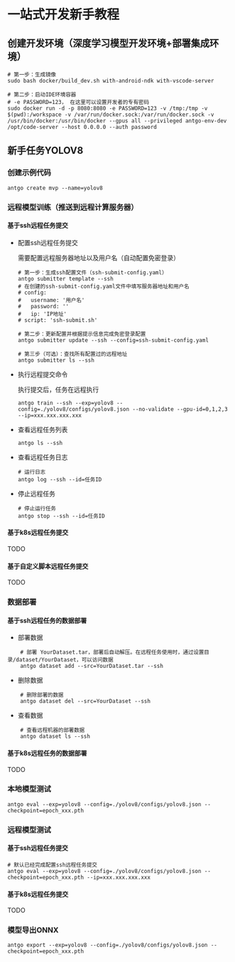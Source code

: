 # 一站式开发新手教程

## 创建开发环境（深度学习模型开发环境+部署集成环境）
```
# 第一步：生成镜像
sudo bash docker/build_dev.sh with-android-ndk with-vscode-server

# 第二步：启动IDE环境容器
# -e PASSWORD=123， 在这里可以设置开发者的专有密码
sudo docker run -d -p 8080:8080 -e PASSWORD=123 -v /tmp:/tmp -v $(pwd):/workspace -v /var/run/docker.sock:/var/run/docker.sock -v /usr/bin/docker:/usr/bin/docker --gpus all --privileged antgo-env-dev /opt/code-server --host 0.0.0.0 --auth password

```

## 新手任务YOLOV8
### 创建示例代码
```
antgo create mvp --name=yolov8
```

### 远程模型训练（推送到远程计算服务器）
#### 基于ssh远程任务提交
* 配置ssh远程任务提交

    需要配置远程服务器地址以及用户名（自动配置免密登录）
    ```
    # 第一步：生成ssh配置文件（ssh-submit-config.yaml）
    antgo submitter template --ssh
    # 在创建的ssh-submit-config.yaml文件中填写服务器地址和用户名
    # config:
    #   username: '用户名'
    #   password: ''
    #   ip: 'IP地址'
    # script: 'ssh-submit.sh'

    # 第二步：更新配置并根据提示信息完成免密登录配置
    antgo submitter update --ssh --config=ssh-submit-config.yaml

    # 第三步（可选）：查找所有配置过的远程地址
    antgo submitter ls --ssh
    ```

* 执行远程提交命令

    执行提交后，任务在远程执行
    ```
    antgo train --ssh --exp=yolov8 --config=./yolov8/configs/yolov8.json --no-validate --gpu-id=0,1,2,3 --ip=xxx.xxx.xxx.xxx
    ```

* 查看远程任务列表
    ```
    antgo ls --ssh
    ```

* 查看远程任务日志
    ```
    # 运行日志    
    antgo log --ssh --id=任务ID
    ```

* 停止远程任务
    ```
    # 停止运行任务
    antgo stop --ssh --id=任务ID
    ```

#### 基于k8s远程任务提交
TODO
#### 基于自定义脚本远程任务提交
TODO

### 数据部署
#### 基于ssh远程任务的数据部署
* 部署数据
```
    # 部署 YourDataset.tar，部署后自动解压。在远程任务使用时，通过设置目录/dataset/YourDataset，可以访问数据
    antgo dataset add --src=YourDataset.tar --ssh
```
* 删除数据
```
    # 删除部署的数据
    antgo dataset del --src=YourDataset --ssh
```
* 查看数据
```
    # 查看远程机器的部署数据
    antgo dataset ls --ssh
```

#### 基于k8s远程任务的数据部署
TODO

### 本地模型测试
```
antgo eval --exp=yolov8 --config=./yolov8/configs/yolov8.json --checkpoint=epoch_xxx.pth
```

### 远程模型测试
#### 基于ssh远程任务提交
```
# 默认已经完成配置ssh远程任务提交
antgo eval --exp=yolov8 --config=./yolov8/configs/yolov8.json --checkpoint=epoch_xxx.pth --ip=xxx.xxx.xxx.xxx
```
#### 基于k8s远程任务提交
TODO

### 模型导出ONNX
```
antgo export --exp=yolov8 --config=./yolov8/configs/yolov8.json --checkpoint=epoch_xxx.pth
```
